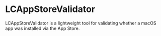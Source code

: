 # LCAppStoreValidator
LCAppStoreValidator is a lightweight tool for validating whether a macOS app was installed via the App Store.
